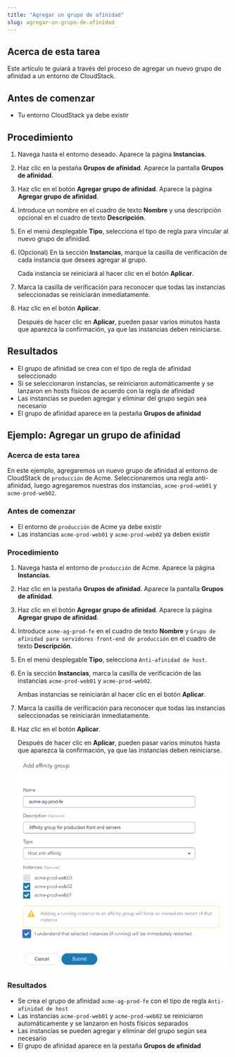 ```yaml
---
title: "Agregar un grupo de afinidad"
slug: agregar-un-grupo-de-afinidad
---
```



## Acerca de esta tarea

Este artículo te guiará a través del proceso de agregar un nuevo grupo de afinidad a un entorno de CloudStack.

## Antes de comenzar

- Tu entorno CloudStack ya debe existir

## Procedimiento

1. Navega hasta el entorno deseado. Aparece la página **Instancias**.

2. Haz clic en la pestaña **Grupos de afinidad**. Aparece la pantalla **Grupos de afinidad**.

3. Haz clic en el botón **Agregar grupo de afinidad**. Aparece la página **Agregar grupo de afinidad**.

4. Introduce un nombre en el cuadro de texto **Nombre** y una descripción opcional en el cuadro de texto **Descripción**.

5. En el menú desplegable **Tipo**, selecciona el tipo de regla para vincular al nuevo grupo de afinidad.

6. \(Opcional\) En la sección **Instancias**, marque la casilla de verificación de cada instancia que desees agregar al grupo.

     Cada instancia se reiniciará al hacer clic en el botón **Aplicar**.

7. Marca la casilla de verificación para reconocer que todas las instancias seleccionadas se reiniciarán inmediatamente.

8. Haz clic en el botón **Aplicar**.

     Después de hacer clic en **Aplicar**, pueden pasar varios minutos hasta que aparezca la confirmación, ya que las instancias deben reiniciarse.


## Resultados

- El grupo de afinidad se crea con el tipo de regla de afinidad seleccionado
- Si se seleccionaron instancias, se reiniciaron automáticamente y se lanzaron en hosts físicos de acuerdo con la regla de afinidad
- Las instancias se pueden agregar y eliminar del grupo según sea necesario
- El grupo de afinidad aparece en la pestaña **Grupos de afinidad**

## Ejemplo: Agregar un grupo de afinidad

### Acerca de esta tarea

En este ejemplo, agregaremos un nuevo grupo de afinidad al entorno de CloudStack de `producción` de Acme. Seleccionaremos una regla anti-afinidad, luego agregaremos nuestras dos instancias, `acme-prod-web01` y `acme-prod-web02`.

### Antes de comenzar

- El entorno de `producción` de Acme ya debe existir
- Las instancias `acme-prod-web01` y `acme-prod-web02` ya deben existir

### Procedimiento

1. Navega hasta el entorno de `producción` de Acme. Aparece la página **Instancias**.

2. Haz clic en la pestaña **Grupos de afinidad**. Aparece la pantalla **Grupos de afinidad**.

3. Haz clic en el botón **Agregar grupo de afinidad**. Aparece la página **Agregar grupo de afinidad**.

4. Introduce `acme-ag-prod-fe` en el cuadro de texto **Nombre** y `Grupo de afinidad para servidores front-end de producción` en el cuadro de texto **Descripción**.

5. En el menú desplegable **Tipo**, selecciona `Anti-afinidad de host`.

6. En la sección **Instancias**, marca la casilla de verificación de las instancias `acme-prod-web01` y `acme-prod-web02`.

     Ambas instancias se reiniciarán al hacer clic en el botón **Aplicar**.

7. Marca la casilla de verificación para reconocer que todas las instancias seleccionadas se reiniciarán inmediatamente.

8. Haz clic en el botón **Aplicar**.

     Después de hacer clic en **Aplicar**, pueden pasar varios minutos hasta que aparezca la confirmación, ya que las instancias deben reiniciarse.

     ![Captura de pantalla de la página Agregar grupo de afinidad, llena y lista para presionar el botón Aplicar](/assets/cs-add-affinity-group-en.png)


### Resultados

- Se crea el grupo de afinidad `acme-ag-prod-fe` con el tipo de regla `Anti-afinidad de host`
- Las instancias `acme-prod-web01` y `acme-prod-web02` se reiniciaron automáticamente y se lanzaron en hosts físicos separados
- Las instancias se pueden agregar y eliminar del grupo según sea necesario
- El grupo de afinidad aparece en la pestaña **Grupos de afinidad**

